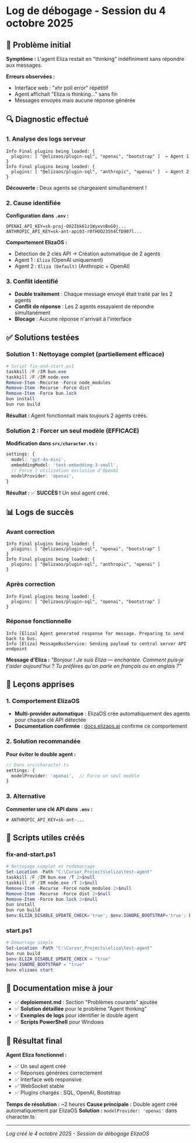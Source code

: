 # Log de débogage - Session du 4 octobre 2025

## 🎯 Problème initial
**Symptôme :** L'agent Eliza restait en "thinking" indéfiniment sans répondre aux messages.

**Erreurs observées :**
- Interface web : "xhr poll error" répétitif
- Agent affichait "Eliza is thinking..." sans fin
- Messages envoyés mais aucune réponse générée

## 🔍 Diagnostic effectué

### 1. Analyse des logs serveur
```
Info Final plugins being loaded: {
  plugins: [ "@elizaos/plugin-sql", "openai", "bootstrap" ]  ← Agent 1
}
Info Final plugins being loaded: {
  plugins: [ "@elizaos/plugin-sql", "anthropic", "openai" ]  ← Agent 2
}
```

**Découverte :** Deux agents se chargeaient simultanément !

### 2. Cause identifiée
**Configuration dans `.env` :**
```env
OPENAI_API_KEY=sk-proj-O02Ibk61z1WyxvnBoG0j...
ANTHROPIC_API_KEY=sk-ant-api03-r0fHOO235h4CfD907l...
```

**Comportement ElizaOS :** 
- Détection de 2 clés API → Création automatique de 2 agents
- Agent 1 : `Eliza` (OpenAI uniquement)
- Agent 2 : `Eliza (Default)` (Anthropic + OpenAI)

### 3. Conflit identifié
- **Double traitement** : Chaque message envoyé était traité par les 2 agents
- **Conflit de réponse** : Les 2 agents essayaient de répondre simultanément
- **Blocage** : Aucune réponse n'arrivait à l'interface

## ✅ Solutions testées

### Solution 1 : Nettoyage complet (partiellement efficace)
```powershell
# Script fix-and-start.ps1
taskkill /F /IM bun.exe
taskkill /F /IM node.exe
Remove-Item -Recurse -Force node_modules
Remove-Item -Recurse -Force dist
Remove-Item -Force bun.lock
bun install
bun run build
```

**Résultat :** Agent fonctionnait mais toujours 2 agents créés.

### Solution 2 : Forcer un seul modèle (EFFICACE)
**Modification dans `src/character.ts` :**
```typescript
settings: {
  model: 'gpt-4o-mini',
  embeddingModel: 'text-embedding-3-small',
  // Force l'utilisation exclusive d'OpenAI
  modelProvider: 'openai',
}
```

**Résultat :** ✅ **SUCCÈS !** Un seul agent créé.

## 📊 Logs de succès

### Avant correction
```
Info Final plugins being loaded: {
  plugins: [ "@elizaos/plugin-sql", "openai", "bootstrap" ]
}
Info Final plugins being loaded: {
  plugins: [ "@elizaos/plugin-sql", "anthropic", "openai" ]
}
```

### Après correction
```
Info Final plugins being loaded: {
  plugins: [ "@elizaos/plugin-sql", "openai", "bootstrap" ]
}
```

### Réponse fonctionnelle
```
Info [Eliza] Agent generated response for message. Preparing to send back to bus.
Info [Eliza] MessageBusService: Sending payload to central server API endpoint
```

**Message d'Eliza :** *"Bonjour ! Je suis Eliza — enchantée. Comment puis‑je t'aider aujourd'hui ? Tu préfères qu'on parle en français ou en anglais ?"*

## 🎯 Leçons apprises

### 1. Comportement ElizaOS
- **Multi-provider automatique** : ElizaOS crée automatiquement des agents pour chaque clé API détectée
- **Documentation confirmée** : [docs.elizaos.ai](https://docs.elizaos.ai/guides/add-multiple-agents) confirme ce comportement

### 2. Solution recommandée
**Pour éviter le double agent :**
```typescript
// Dans src/character.ts
settings: {
  modelProvider: 'openai',  // Force un seul modèle
}
```

### 3. Alternative
**Commenter une clé API dans `.env` :**
```env
# ANTHROPIC_API_KEY=sk-ant-...
```

## 🔧 Scripts utiles créés

### fix-and-start.ps1
```powershell
# Nettoyage complet et redémarrage
Set-Location -Path "C:\Cursor_Projects\eliza\test-agent"
taskkill /F /IM bun.exe /T 2>$null
taskkill /F /IM node.exe /T 2>$null
Remove-Item -Recurse -Force node_modules 2>$null
Remove-Item -Recurse -Force dist 2>$null
Remove-Item -Force bun.lock 2>$null
bun install
bun run build
$env:ELIZA_DISABLE_UPDATE_CHECK='true'; $env:IGNORE_BOOTSTRAP='true'; bunx elizaos start
```

### start.ps1
```powershell
# Démarrage simple
Set-Location -Path "C:\Cursor_Projects\eliza\test-agent"
bun run build
$env:ELIZA_DISABLE_UPDATE_CHECK = "true"
$env:IGNORE_BOOTSTRAP = "true"
bunx elizaos start
```

## 📝 Documentation mise à jour

- ✅ **deploiement.md** : Section "Problèmes courants" ajoutée
- ✅ **Solution détaillée** pour le problème "Agent thinking"
- ✅ **Exemples de logs** pour identifier le double agent
- ✅ **Scripts PowerShell** pour Windows

## 🎉 Résultat final

**Agent Eliza fonctionnel :**
- ✅ Un seul agent créé
- ✅ Réponses générées correctement
- ✅ Interface web responsive
- ✅ WebSocket stable
- ✅ Plugins chargés : SQL, OpenAI, Bootstrap

**Temps de résolution :** ~2 heures
**Cause principale :** Double agent créé automatiquement par ElizaOS
**Solution :** `modelProvider: 'openai'` dans character.ts

---
*Log créé le 4 octobre 2025 - Session de débogage ElizaOS*
